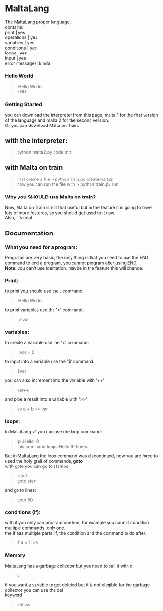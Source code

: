 # MaltaLang
The MaltaLang proper language.  
contains:  
print         | yes  
operations    | yes  
variables     | yes  
conditions    | yes  
loops         | yes  
input         | yes   
error messages| kinda   

### Hello World  
>.Hello World  
>END 

### Getting Started  
you can download the interpreter from this page, malta 1 for the first version of the language and malta 2 for the second version.  
Or you can download Malta on Train.  

## with the interpreter:  
>python malta2.py code.mlt  
## with Malta on train  
>first create a file > python train.py createmalta2  
>now you can run the file with > python train.py run  

### Why you SHOULD use Malta on train?  
Now, Malta on Train is not that useful but in the feature it is going to have lots of more features, so you should get used to it now.  
Also, it's cool.  

## Documentation:  
### What you need for a program:  
Programs are very basic, the only thing is that you need to use the END command to end a program, you cannot program after using END.  
**Note:** you can't use identation, maybe in the feature this will change.  

### Print:
to print you should use the **.** command.  
>.Hello World  

to print variables use the '>' command.  
> '>'var

### variables:  
to create a variable use the '<' command:  
> <var = 0  

to input into a variable use the '$' command:  
> $var  

you can also increment into the variable with '++'  
>var++  

and pipe a result into a variable with '>>'  
>ov a + b >> var  

### loops:  
In MaltaLang v1 you can use the loop command:  
>lp .Hello 10  
this command loops Hello 10 times.  

But in MaltaLang the loop command was discontinued, now you are force to used the holy grail of commands, **goto**  
with goto you can go to  stamps:  
> :start  
> goto start  

and go to lines:
>goto 50  

 

### conditions (if):  
with if you only can program one line, for example you cannot condition multiple commands, only one.  
the if has multiple parts: if, the condition and the command to do after.  
>if a = 1: >a  

### Memory  
MaltaLang has a garbage collector but you need to call it with c   
>c  

if you want a variable to get deleted but it is not elegible for the garbage collector you can use the del  
 keyword  
>del var





